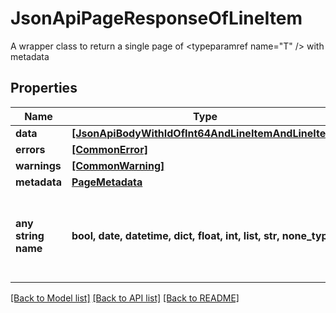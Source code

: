# JsonApiPageResponseOfLineItem

A wrapper class to return a single page of <typeparamref name=\"T\" /> with metadata

## Properties
Name | Type | Description | Notes
------------ | ------------- | ------------- | -------------
**data** | [**[JsonApiBodyWithIdOfInt64AndLineItemAndLineItem]**](JsonApiBodyWithIdOfInt64AndLineItemAndLineItem.md) |  | 
**errors** | [**[CommonError]**](CommonError.md) |  | [optional] 
**warnings** | [**[CommonWarning]**](CommonWarning.md) |  | [optional] 
**metadata** | [**PageMetadata**](PageMetadata.md) |  | [optional] 
**any string name** | **bool, date, datetime, dict, float, int, list, str, none_type** | any string name can be used but the value must be the correct type | [optional]

[[Back to Model list]](../README.md#documentation-for-models) [[Back to API list]](../README.md#documentation-for-api-endpoints) [[Back to README]](../README.md)


